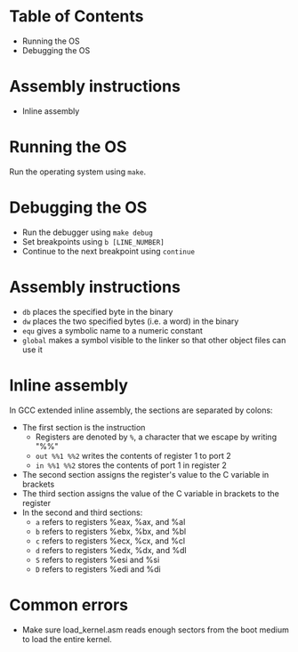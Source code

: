 # Table of Contents
* Running the OS
* Debugging the OS
# Assembly instructions
* Inline assembly

# Running the OS

Run the operating system using `make`.

# Debugging the OS

* Run the debugger using `make debug`
* Set breakpoints using `b [LINE_NUMBER]`
* Continue to the next breakpoint using `continue`

# Assembly instructions

* `db` places the specified byte in the binary
* `dw` places the two specified bytes (i.e. a word) in the binary
* `equ` gives a symbolic name to a numeric constant
* `global` makes a symbol visible to the linker so that other object files can use it

# Inline assembly

In GCC extended inline assembly, the sections are separated by colons:
* The first section is the instruction
    * Registers are denoted by `%`, a character that we escape by writing "%%"
    * `out %%1 %%2` writes the contents of register 1 to port 2
    * `in %%1 %%2` stores the contents of port 1 in register 2
* The second section assigns the register's value to the C variable in brackets
* The third section assigns the value of the C variable in brackets to the register
* In the second and third sections:
    * `a` refers to registers %eax, %ax, and %al
    * `b` refers to registers %ebx, %bx, and %bl
    * `c` refers to registers %ecx, %cx, and %cl
    * `d` refers to registers %edx, %dx, and %dl
    * `S` refers to registers %esi and %si
    * `D` refers to registers %edi and %di

# Common errors

* Make sure load_kernel.asm reads enough sectors from the boot medium to load the entire kernel.